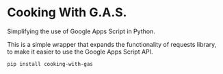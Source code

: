 # Cooking With G.A.S.

Simplifying the use of Google Apps Script in Python.

This is a simple wrapper that expands the functionality of requests library, to
make it easier to use the Google Apps Script API.

`pip install cooking-with-gas`
